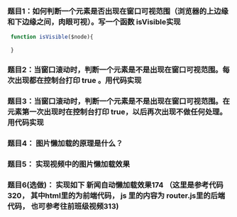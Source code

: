 ### 题目1：如何判断一个元素是否出现在窗口可视范围（浏览器的上边缘和下边缘之间，肉眼可视）。写一个函数 isVisible实现

```javascript
 function isVisible($node){
    
 }
```

### 题目2：当窗口滚动时，判断一个元素是不是出现在窗口可视范围。每次出现都在控制台打印 true 。用代码实现

### 题目3：当窗口滚动时，判断一个元素是不是出现在窗口可视范围。在元素第一次出现时在控制台打印 true，以后再次出现不做任何处理。用代码实现

### 题目4： 图片懒加载的原理是什么？

### 题目5： 实现视频中的图片懒加载效果

### 题目6(选做)： 实现如下 新闻自动懒加载效果174 （这里是参考代码320， 其中html里的为前端代码， js 里的内容为 router.js里的后端代码， 也可参考往前班级视频313)



